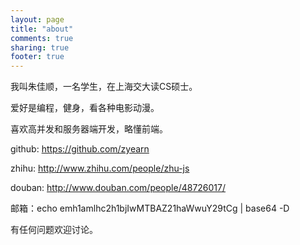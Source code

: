 ```yaml
---
layout: page
title: "about"
comments: true
sharing: true
footer: true
---
```


我叫朱佳顺，一名学生，在上海交大读CS硕士。

爱好是编程，健身，看各种电影动漫。

喜欢高并发和服务器端开发，略懂前端。

github: <a href="https://github.com/zyearn" target="_blank">https://github.com/zyearn</a>

zhihu: <a href="http://www.zhihu.com/people/zhu-js" target="_blank">http://www.zhihu.com/people/zhu-js</a>

douban: <a href="http://www.douban.com/people/48726017/" target="_blank">http://www.douban.com/people/48726017/</a> 

邮箱：echo emh1amlhc2h1bjIwMTBAZ21haWwuY29tCg | base64 -D

有任何问题欢迎讨论。

